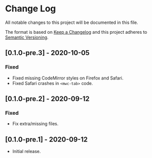 # Change Log

All notable changes to this project will be documented in this file.

The format is based on [Keep a Changelog](http://keepachangelog.com/)
and this project adheres to [Semantic Versioning](http://semver.org/).

<!--
   PRs should document their user-visible changes (if any) in the
   Unreleased section, uncommenting the header as necessary.
-->

<!-- ## [X.Y.Z] - YYYY-MM-DD -->
<!-- ## Unreleased -->
<!-- ### Changed -->
<!-- ### Added -->
<!-- ### Fixed -->
<!-- ### Removed -->

## [0.1.0-pre.3] - 2020-10-05

### Fixed
- Fixed missing CodeMirror styles on Firefox and Safari.
- Fixed Safari crashes in `<mwc-tab>` code.

## [0.1.0-pre.2] - 2020-09-12

### Fixed
- Fix extra/missing files.

## [0.1.0-pre.1] - 2020-09-12
- Initial release.